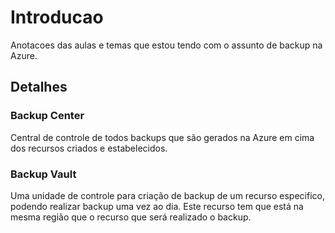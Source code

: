 # Introducao

Anotacoes das aulas e temas que estou tendo com o assunto de backup na Azure.

## Detalhes

### Backup Center

Central de controle de todos backups que são gerados na Azure em cima dos recursos criados e estabelecidos.

### Backup Vault

Uma unidade de controle para criação de backup de um recurso especifico, podendo realizar backup uma vez ao dia. Este recurso tem que está na mesma região que o recurso que será realizado o backup.


